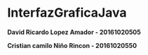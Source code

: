 # InterfazGraficaJava

**David Ricardo Lopez Amador - 20161020505**


**Cristian camilo Niño Rincon - 20161020550**

